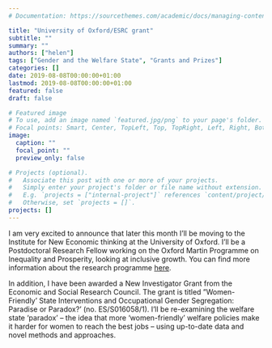 ```yaml
---
# Documentation: https://sourcethemes.com/academic/docs/managing-content/

title: "University of Oxford/ESRC grant"
subtitle: ""
summary: ""
authors: ["helen"]
tags: ["Gender and the Welfare State", "Grants and Prizes"]
categories: []
date: 2019-08-08T00:00:00+01:00
lastmod: 2019-08-08T00:00:00+01:00
featured: false
draft: false

# Featured image
# To use, add an image named `featured.jpg/png` to your page's folder.
# Focal points: Smart, Center, TopLeft, Top, TopRight, Left, Right, BottomLeft, Bottom, BottomRight.
image:
  caption: ""
  focal_point: ""
  preview_only: false

# Projects (optional).
#   Associate this post with one or more of your projects.
#   Simply enter your project's folder or file name without extension.
#   E.g. `projects = ["internal-project"]` references `content/project/deep-learning/index.md`.
#   Otherwise, set `projects = []`.
projects: []
---
```


I am very excited to announce that later this month I’ll be moving to the Institute for New Economic thinking at the University of Oxford. I’ll be a Postdoctoral Research Fellow working on the Oxford Martin Programme on Inequality and Prosperity, looking at inclusive growth. You can find more information about the research programme [here](https://www.oxfordmartin.ox.ac.uk/research/programmes/inequality-prosperity).

In addition, I have been awarded a New Investigator Grant from the Economic and Social Research Council. The grant is titled ”Women-Friendly’ State Interventions and Occupational Gender Segregation: Paradise or Paradox?’ (no. ES/S016058/1). I’ll be re-examining the welfare state ‘paradox’ – the idea that more ‘women-friendly’ welfare policies make it harder for women to reach the best jobs – using up-to-date data and novel methods and approaches.
